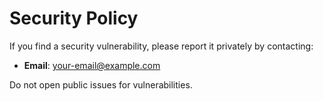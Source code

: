# Security Policy

If you find a security vulnerability, please report it privately by contacting:

- **Email**: your-email@example.com

Do not open public issues for vulnerabilities.
